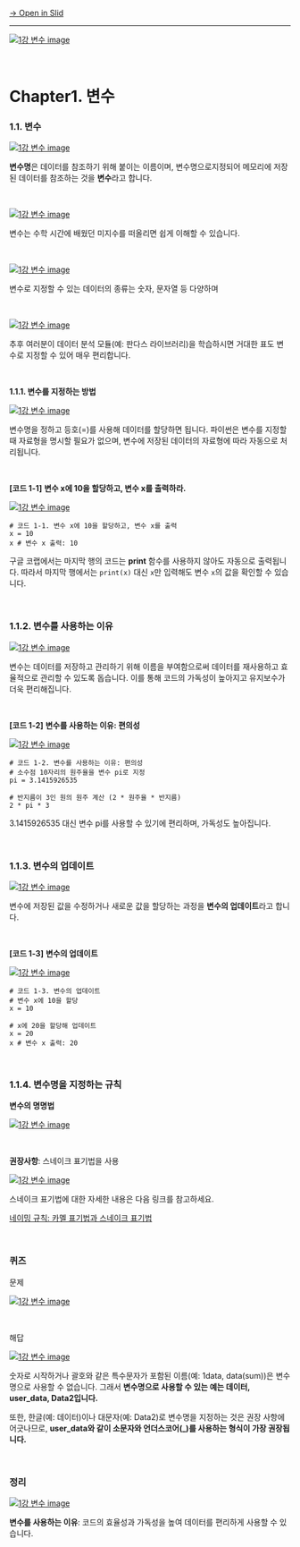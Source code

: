 [→ Open in Slid](https://app.slid.cc/docs/c23edc67ffcd47dfbd7890de6252735a)


---

[![1강 변수 image](https://slid-users-assets-v1-seoul.s3.ap-northeast-2.amazonaws.com/public/capture_images/c23edc67ffcd47dfbd7890de6252735a/a875eb41-ef63-4ac0-90c4-e2973d3de173.png)](https://app.slid.cc/vdocs/c23edc67ffcd47dfbd7890de6252735a?v=c3763e8fa65e4d498accd12a409c3f23&start=1.47388286076355)


‏‏‎ ‎

# Chapter1. 변수

### 1.1. 변수

[![1강 변수 image](https://slid-users-assets-v1-seoul.s3.ap-northeast-2.amazonaws.com/public/capture_images/c23edc67ffcd47dfbd7890de6252735a/4bafea6b-8240-4411-b9b9-d01a9231e088.png)](https://app.slid.cc/vdocs/c23edc67ffcd47dfbd7890de6252735a?v=c3763e8fa65e4d498accd12a409c3f23&start=22.85918919836426)


**변수명**은 데이터를 참조하기 위해 붙이는 이름이며, 변수명으로지정되어 메모리에 저장된 데이터를 참조하는 것을 **변수**라고 합니다.


‏‏‎ ‎

[![1강 변수 image](https://slid-users-assets-v1-seoul.s3.ap-northeast-2.amazonaws.com/public/capture_images/c23edc67ffcd47dfbd7890de6252735a/a6c4ff51-301a-4d47-9ffe-24d79fa2c231.png)](https://app.slid.cc/vdocs/c23edc67ffcd47dfbd7890de6252735a?v=c3763e8fa65e4d498accd12a409c3f23&start=32.49276497329712)


변수는 수학 시간에 배웠던 미지수를 떠올리면 쉽게 이해할 수 있습니다.


‏‏‎ ‎

[![1강 변수 image](https://slid-users-assets-v1-seoul.s3.ap-northeast-2.amazonaws.com/public/capture_images/c23edc67ffcd47dfbd7890de6252735a/6c1c67da-97d7-403c-9df2-43820bf9ad5b.png)](https://app.slid.cc/vdocs/c23edc67ffcd47dfbd7890de6252735a?v=c3763e8fa65e4d498accd12a409c3f23&start=45.65488597711182)


변수로 지정할 수 있는 데이터의 종류는 숫자, 문자열 등 다양하며


‏‏‎ ‎

[![1강 변수 image](https://slid-users-assets-v1-seoul.s3.ap-northeast-2.amazonaws.com/public/capture_images/c23edc67ffcd47dfbd7890de6252735a/88b14dbd-9d0b-4952-b786-3c498b4f71c2.png)](https://app.slid.cc/vdocs/c23edc67ffcd47dfbd7890de6252735a?v=c3763e8fa65e4d498accd12a409c3f23&start=52.178757794006344)


추후 여러분이 데이터 분석 모듈(예: 판다스 라이브러리)을 학습하시면 거대한 표도 변수로 지정할 수 있어 매우 편리합니다.


‏‏‎ ‎


**1.1.1. 변수를 지정하는 방법**

[![1강 변수 image](https://slid-users-assets-v1-seoul.s3.ap-northeast-2.amazonaws.com/public/capture_images/c23edc67ffcd47dfbd7890de6252735a/b5ea7f78-9227-427e-8512-a68a87f37d85.png)](https://app.slid.cc/vdocs/c23edc67ffcd47dfbd7890de6252735a?v=c3763e8fa65e4d498accd12a409c3f23&start=80.8223808664856)


변수명을 정하고 등호(=)를 사용해 데이터를 할당하면 됩니다. 파이썬은 변수를 지정할 때 자료형을 명시할 필요가 없으며, 변수에 저장된 데이터의 자료형에 따라 자동으로 처리됩니다.


‏‏‎ ‎


**\[코드 1-1\]** **변수 x에 10을 할당하고, 변수 x를 출력하라.**

[![1강 변수 image](https://slid-users-assets-v1-seoul.s3.ap-northeast-2.amazonaws.com/public/capture_images/c23edc67ffcd47dfbd7890de6252735a/69ca6f93-2d27-48f9-9584-f3791e4b21a2.png)](https://app.slid.cc/vdocs/c23edc67ffcd47dfbd7890de6252735a?v=c3763e8fa65e4d498accd12a409c3f23&start=122.42305990272521)

```
# 코드 1-1. 변수 x에 10을 할당하고, 변수 x를 출력
x = 10
x # 변수 x 출력: 10
```


구글 코랩에서는 마지막 행의 코드는 **print** 함수를 사용하지 않아도 자동으로 출력됩니다. 따라서 마지막 행에서는 `print(x)` 대신 `x`만 입력해도 변수 `x`의 값을 확인할 수 있습니다.


‏‏‎ ‎

### 1.1.2. 변수를 사용하는 이유

[![1강 변수 image](https://slid-users-assets-v1-seoul.s3.ap-northeast-2.amazonaws.com/public/capture_images/c23edc67ffcd47dfbd7890de6252735a/8d5de924-fef2-48c8-a6e3-6a7320b07f4b.png)](https://app.slid.cc/vdocs/c23edc67ffcd47dfbd7890de6252735a?v=c3763e8fa65e4d498accd12a409c3f23&start=151.59722500953674)


변수는 데이터를 저장하고 관리하기 위해 이름을 부여함으로써 데이터를 재사용하고 효율적으로 관리할 수 있도록 돕습니다. 이를 통해 코드의 가독성이 높아지고 유지보수가 더욱 편리해집니다.


‏‏‎ ‎


**\[코드 1-2\]** **변수를 사용하는 이유: 편의성**

[![1강 변수 image](https://slid-users-assets-v1-seoul.s3.ap-northeast-2.amazonaws.com/public/capture_images/c23edc67ffcd47dfbd7890de6252735a/ad7e5908-79a0-468b-8f38-f4e65aff2c76.png)](https://app.slid.cc/vdocs/c23edc67ffcd47dfbd7890de6252735a?v=c3763e8fa65e4d498accd12a409c3f23&start=163.48616182261657)

```
# 코드 1-2. 변수를 사용하는 이유: 편의성
# 소수점 10자리의 원주율을 변수 pi로 지정
pi = 3.1415926535

# 반지름이 3인 원의 원주 계산 (2 * 원주율 * 반지름)
2 * pi * 3
```


3.1415926535 대신 변수 pi를 사용할 수 있기에 편리하며, 가독성도 높아집니다.


‏‏‎ ‎

### 1.1.3. 변수의 업데이트

[![1강 변수 image](https://slid-users-assets-v1-seoul.s3.ap-northeast-2.amazonaws.com/public/capture_images/c23edc67ffcd47dfbd7890de6252735a/ca37cbba-c80b-4aa6-a960-495c00f29ea0.png)](https://app.slid.cc/vdocs/c23edc67ffcd47dfbd7890de6252735a?v=c3763e8fa65e4d498accd12a409c3f23&start=204.95899794850158)


변수에 저장된 값을 수정하거나 새로운 값을 할당하는 과정을 **변수의 업데이트**라고 합니다.


‏‏‎ ‎


**\[코드 1-3\]** **변수의 업데이트**

[![1강 변수 image](https://slid-users-assets-v1-seoul.s3.ap-northeast-2.amazonaws.com/public/capture_images/c23edc67ffcd47dfbd7890de6252735a/19e3576a-7aef-4f5d-9580-29673567b2f4.png)](https://app.slid.cc/vdocs/c23edc67ffcd47dfbd7890de6252735a?v=c3763e8fa65e4d498accd12a409c3f23&start=217.87003996185302)

```
# 코드 1-3. 변수의 업데이트
# 변수 x에 10을 할당
x = 10

# x에 20을 할당해 업데이트
x = 20
x # 변수 x 출력: 20
```


‏‏‎ ‎

### 1.1.4. 변수명을 지정하는 규칙


**변수의 명명법**

[![1강 변수 image](https://slid-users-assets-v1-seoul.s3.ap-northeast-2.amazonaws.com/public/capture_images/c23edc67ffcd47dfbd7890de6252735a/0849f036-bd83-4ab3-b2af-6abd8cb90a14.png)](https://app.slid.cc/vdocs/c23edc67ffcd47dfbd7890de6252735a?v=c3763e8fa65e4d498accd12a409c3f23&start=312.44982799809264)


‏‏‎ ‎


**권장사항**: 스네이크 표기법을 사용

[![1강 변수 image](https://slid-users-assets-v1-seoul.s3.ap-northeast-2.amazonaws.com/public/capture_images/c23edc67ffcd47dfbd7890de6252735a/3141c19f-3921-4390-8276-77438bc58ed6.png)](https://app.slid.cc/vdocs/c23edc67ffcd47dfbd7890de6252735a?v=c3763e8fa65e4d498accd12a409c3f23&start=358.7774580629425)


스네이크 표기법에 대한 자세한 내용은 다음 링크를 참고하세요.


[네이밍 규칙: 카멜 표기법과 스네이크 표기법](https://kimpanda.tistory.com/328)


‏‏‎ ‎

### 퀴즈


문제

[![1강 변수 image](https://slid-users-assets-v1-seoul.s3.ap-northeast-2.amazonaws.com/public/capture_images/c23edc67ffcd47dfbd7890de6252735a/038ba04f-0ce4-4dee-ad79-7745fc73b7fb.png)](https://app.slid.cc/vdocs/c23edc67ffcd47dfbd7890de6252735a?v=c3763e8fa65e4d498accd12a409c3f23&start=389.62164393515013)


‏‏‎ ‎


해답

[![1강 변수 image](https://slid-users-assets-v1-seoul.s3.ap-northeast-2.amazonaws.com/public/capture_images/c23edc67ffcd47dfbd7890de6252735a/c5f8d913-78a4-4578-b9b6-80fa26ade249.png)](https://app.slid.cc/vdocs/c23edc67ffcd47dfbd7890de6252735a?v=c3763e8fa65e4d498accd12a409c3f23&start=436.43877494277956)


숫자로 시작하거나 괄호와 같은 특수문자가 포함된 이름(예: 1data, data(sum))은 변수명으로 사용할 수 없습니다. 그래서 **변수명으로 사용할 수 있는 예는 데이터, user\_data, Data2입니다.**


또한, 한글(예: 데이터)이나 대문자(예: Data2)로 변수명을 지정하는 것은 권장 사항에 어긋나므로, **user\_data와 같이 소문자와 언더스코어(\_)를 사용하는 형식이 가장 권장됩니다.**


‏‏‎ ‎

### 정리

[![1강 변수 image](https://slid-users-assets-v1-seoul.s3.ap-northeast-2.amazonaws.com/public/capture_images/c23edc67ffcd47dfbd7890de6252735a/34c723d9-f606-44be-a566-0d0ac5b18d67.png)](https://app.slid.cc/vdocs/c23edc67ffcd47dfbd7890de6252735a?v=c3763e8fa65e4d498accd12a409c3f23&start=440.2817240400543)


**변수를 사용하는 이유**: 코드의 효율성과 가독성을 높여 데이터를 편리하게 사용할 수 있습니다.


‏‏‎ ‎


‏‏‎ ‎
